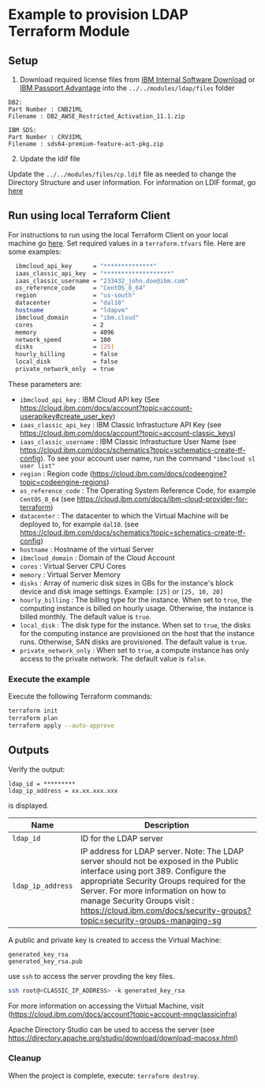 
# Example to provision LDAP Terraform Module

## Setup

1. Download required license files from [IBM Internal Software Download](https://w3-03.ibm.com/software/xl/download/ticket.wss) or [IBM Passport Advantage](https://www.ibm.com/software/passportadvantage/) into the  `../../modules/ldap/files` folder

  ```console
  DB2:
  Part Number : CNB21ML
  Filename : DB2_AWSE_Restricted_Activation_11.1.zip

  IBM SDS:
  Part Number : CRV3IML
  Filename : sds64-premium-feature-act-pkg.zip
  ```

 2. Update the ldif file

  Update the `../../modules/files/cp.ldif` file as needed to change the Directory Structure and user information.  For information on LDIF format, go [here](https://www.ibm.com/docs/en/i/7.4?topic=reference-ldap-data-interchange-format-ldif)

## Run using local Terraform Client

For instructions to run using the local Terraform Client on your local machine go [here](../Using_Terraform.md).
Set required values in a `terraform.tfvars` file.  Here are some examples:

```bash
  ibmcloud_api_key      = "**************"
  iaas_classic_api_key  = "*******************"
  iaas_classic_username = "233432_john.doe@ibm.com"
  os_reference_code     = "CentOS_8_64"
  region                = "us-south"
  datacenter            = "dal10"
  hostname              = "ldapvm"
  ibmcloud_domain       = "ibm.cloud" 
  cores                 = 2
  memory                = 4096
  network_speed         = 100
  disks                 = [25]
  hourly_billing        = false
  local_disk            = false
  private_network_only  = true
```

These parameters are:

- `ibmcloud_api_key`        : IBM Cloud API key (See https://cloud.ibm.com/docs/account?topic=account-userapikey#create_user_key)
- `iaas_classic_api_key`    : IBM Classic Infrastucture API Key (see https://cloud.ibm.com/docs/account?topic=account-classic_keys)
- `iaas_classic_username`   : IBM Classic Infrastucture User Name (see https://cloud.ibm.com/docs/schematics?topic=schematics-create-tf-config). To see your account user name, run the command `"ibmcloud sl user list"`
- `region`                  : Region code (https://cloud.ibm.com/docs/codeengine?topic=codeengine-regions)
- `os_reference_code`       : The Operating System Reference Code, for example `CentOS_8_64` (see https://cloud.ibm.com/docs/ibm-cloud-provider-for-terraform)
- `datacenter`              : The datacenter to which the Virtual Machine will be deployed to, for example `dal10`. (see https://cloud.ibm.com/docs/schematics?topic=schematics-create-tf-config)
- `hostname`                : Hostname of the virtual Server
- `ibmcloud_domain`         : Domain of the Cloud Account
- `cores`                   : Virtual Server CPU Cores
- `memory`                  : Virtual Server Memory
- `disks`                   : Array of numeric disk sizes in GBs for the instance's block device and disk image settings. Example: `[25]` or `[25, 10, 20]`  
- `hourly_billing`          : The billing type for the instance. When set to `true`, the computing instance is billed on hourly usage. Otherwise, the instance is billed monthly. The default value is `true`.
- `local_disk`              : The disk type for the instance. When set to `true`, the disks for the computing instance are provisioned on the host that the instance runs. Otherwise, SAN disks are provisioned. The default value is `true`.
- `private_network_only`    : When set to `true`, a compute instance has only access to the private network. The default value is `false`. 

### Execute the example

Execute the following Terraform commands:

```bash
terraform init
terraform plan
terraform apply --auto-approve
```

## Outputs

Verify the output:

```console
ldap_id = *********
ldap_ip_address = xx.xx.xxx.xxx
```

is displayed.

| Name                 | Description                                                                                                                                |
| -------------------- | ------------------------------------------------------------------------------------------------------------------------------------------ |
| `ldap_id` | ID for the LDAP server
| `ldap_ip_address` | IP address for LDAP server. Note: The LDAP server should not be exposed in the Public interface using port 389. Configure the appropriate Security Groups required for the Server. For more information on how to manage Security Groups visit : https://cloud.ibm.com/docs/security-groups?topic=security-groups-managing-sg |

A public and private key is created to access the Virtual Machine:

```console
generated_key_rsa
generated_key_rsa.pub
```

use `ssh` to access the server provding the key files.

```bash
ssh root@<CLASSIC_IP_ADDRESS> -k generated_key_rsa
```

For more information on accessing the Virtual Machine, visit (https://cloud.ibm.com/docs/account?topic=account-mngclassicinfra)

Apache Directory Studio can be used to access the server (see https://directory.apache.org/studio/download/download-macosx.html)

### Cleanup

When the project is complete, execute: `terraform destroy`.



